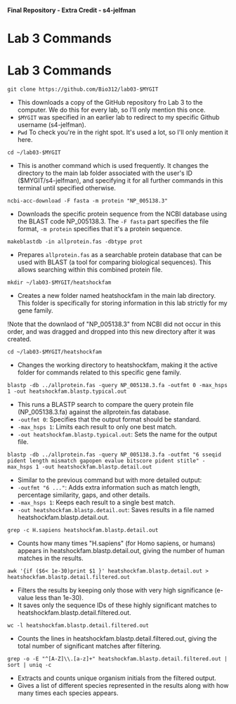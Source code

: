  **Final Repository - Extra Credit - s4-jelfman**
# Lab 3 Commands

# Lab 3 Commands

`git clone https://github.com/Bio312/lab03-$MYGIT`
* This downloads a copy of the GitHub repository fro Lab 3 to the computer. We do this for every lab, so I'll only mention this once.
* `$MYGIT` was specified in an earlier lab to redirect to my specific Github username (s4-jelfman).
* `Pwd` To check you're in the right spot. It's used a lot, so I'll only mention it here.

`cd ~/lab03-$MYGIT`
* This is another command which is used frequently. It changes the directory to the main lab folder associated with the user's ID ($MYGIT/s4-jelfman), and specifying it for all further commands in this terminal until specified otherwise.

`ncbi-acc-download -F fasta -m protein "NP_005138.3"`
* Downloads the specific protein sequence from the NCBI database using the BLAST code NP_005138.3. The `-F fasta` part specifies the file format, `-m protein` specifies that it's a protein sequence.
 
`makeblastdb -in allprotein.fas -dbtype prot`
* Prepares `allprotein.fas` as a searchable protein database that can be used with BLAST (a tool for comparing biological sequences). This allows searching within this combined protein file.

`mkdir ~/lab03-$MYGIT/heatshockfam`
* Creates a new folder named heatshockfam in the main lab directory. This folder is specifically for storing information in this lab strictly for my gene family.

!Note that the downlaod of "NP_005138.3" from NCBI did not occur in this order, and was dragged and dropped into this new directory after it was created.

`cd ~/lab03-$MYGIT/heatshockfam`
* Changes the working directory to heatshockfam, making it the active folder for commands related to this specific gene family.
 
`blastp -db ../allprotein.fas -query NP_005138.3.fa -outfmt 0 -max_hsps 1 -out heatshockfam.blastp.typical.out`
* This runs a BLASTP search to compare the query protein file (NP_005138.3.fa) against the allprotein.fas database.
* `-outfmt 0`: Specifies that the output format should be standard.
* `-max_hsps 1`: Limits each result to only one best match.
* `-out heatshockfam.blastp.typical.out`: Sets the name for the output file.

`blastp -db ../allprotein.fas -query NP_005138.3.fa -outfmt "6 sseqid pident length mismatch gapopen evalue bitscore pident stitle" -max_hsps 1 -out heatshockfam.blastp.detail.out`
* Similar to the previous command but with more detailed output:
* `-outfmt "6 ..."`: Adds extra information such as match length, percentage similarity, gaps, and other details.
* `-max_hsps 1`: Keeps each result to a single best match.
* `-out heatshockfam.blastp.detail.out`: Saves results in a file named heatshockfam.blastp.detail.out.

`grep -c H.sapiens heatshockfam.blastp.detail.out`
* Counts how many times "H.sapiens" (for Homo sapiens, or humans) appears in heatshockfam.blastp.detail.out, giving the number of human matches in the results.

`awk '{if ($6< 1e-30)print $1 }' heatshockfam.blastp.detail.out > heatshockfam.blastp.detail.filtered.out`
* Filters the results by keeping only those with very high significance (e-value less than 1e-30).
* It saves only the sequence IDs of these highly significant matches to heatshockfam.blastp.detail.filtered.out.

`wc -l heatshockfam.blastp.detail.filtered.out`
* Counts the lines in heatshockfam.blastp.detail.filtered.out, giving the total number of significant matches after filtering.

`grep -o -E "^[A-Z]\\.[a-z]+" heatshockfam.blastp.detail.filtered.out | sort | uniq -c`
* Extracts and counts unique organism initials from the filtered output.
* Gives a list of different species represented in the results along with how many times each species appears.
